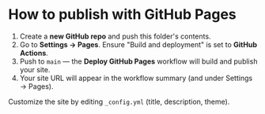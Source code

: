 # How to publish with GitHub Pages

1. Create a **new GitHub repo** and push this folder's contents.
2. Go to **Settings → Pages**. Ensure "Build and deployment" is set to **GitHub Actions**.
3. Push to `main` — the **Deploy GitHub Pages** workflow will build and publish your site.
4. Your site URL will appear in the workflow summary (and under Settings → Pages).

Customize the site by editing `_config.yml` (title, description, theme).
